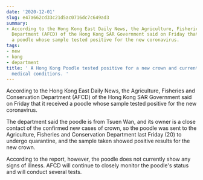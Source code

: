 ```yaml
---
date: '2020-12-01'
slug: e47a662cd33c21d5ac0716dc7c649ad3
summary:
- According to the Hong Kong East Daily News, the Agriculture, Fisheries and Conservation
  Department (AFCD) of the Hong Kong SAR Government said on Friday that it received
  a poodle whose sample tested positive for the new coronavirus.
tags:
- new
- kong
- department
title: ' A Hong Kong Poodle tested positive for a new crown and currently has no associated
  medical conditions. '
---
```


 According to the Hong Kong East Daily News, the Agriculture, Fisheries and Conservation Department (AFCD) of the Hong Kong SAR Government said on Friday that it received a poodle whose sample tested positive for the new coronavirus.

The department said the poodle is from Tsuen Wan, and its owner is a close contact of the confirmed new cases of crown, so the poodle was sent to the Agriculture, Fisheries and Conservation Department last Friday (20) to undergo quarantine, and the sample taken showed positive results for the new crown.

According to the report, however, the poodle does not currently show any signs of illness. AFCD will continue to closely monitor the poodle's status and will conduct several tests.

 
        